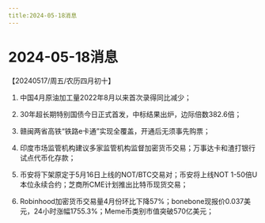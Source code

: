 ```yaml
---
title:2024-05-18消息
---
```

# 2024-05-18消息
【20240517/周五/农历四月初十】
1. 中国4月原油加工量2022年8月以来首次录得同比减少；

2. 30年超长期特别国债今日正式首发，中标结果出炉，边际倍数382.6倍；

3. 赣闽两省高铁“铁路e卡通”实现全覆盖，开通后无须事先购票；

4. 印度市场监管机构建议多家监管机构监督加密货币交易；万事达卡和渣打银行试点代币化存款；

5. 币安将下架原定于5月16日上线的NOT/BTC交易对；币安将上线NOT 1-50倍U本位永续合约；芝商所CME计划推出比特币现货交易；

6. Robinhood加密货币交易量4月份环比下降57%；bonebone现报价0.037美元，24小时涨幅1755.3%；Meme币类别市值突破570亿美元；